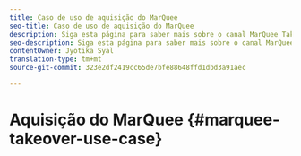 ```yaml
---
title: Caso de uso de aquisição do MarQuee
seo-title: Caso de uso de aquisição do MarQuee
description: Siga esta página para saber mais sobre o canal MarQuee Takeover.
seo-description: Siga esta página para saber mais sobre o canal MarQuee Takeover.
contentOwner: Jyotika Syal
translation-type: tm+mt
source-git-commit: 323e2df2419cc65de7bfe88648ffd1dbd3a91aec

---
```



# Aquisição do MarQuee {#marquee-takeover-use-case}
